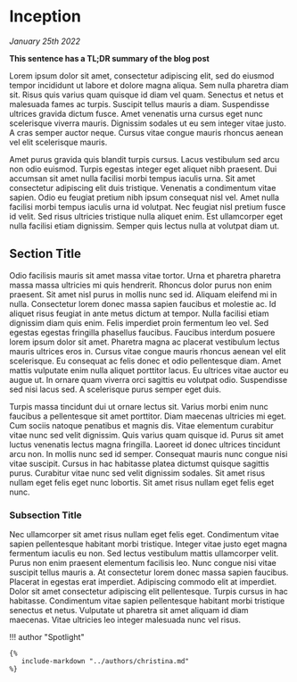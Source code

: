 # Inception
*January 25th 2022*

**This sentence has a TL;DR summary of the blog post**

Lorem ipsum dolor sit amet, consectetur adipiscing elit, sed do eiusmod tempor incididunt ut labore et dolore magna aliqua. Sem nulla pharetra diam sit. Risus quis varius quam quisque id diam vel quam. Senectus et netus et malesuada fames ac turpis. Suscipit tellus mauris a diam. Suspendisse ultrices gravida dictum fusce. Amet venenatis urna cursus eget nunc scelerisque viverra mauris. Dignissim sodales ut eu sem integer vitae justo. A cras semper auctor neque. Cursus vitae congue mauris rhoncus aenean vel elit scelerisque mauris.

Amet purus gravida quis blandit turpis cursus. Lacus vestibulum sed arcu non odio euismod. Turpis egestas integer eget aliquet nibh praesent. Dui accumsan sit amet nulla facilisi morbi tempus iaculis urna. Sit amet consectetur adipiscing elit duis tristique. Venenatis a condimentum vitae sapien. Odio eu feugiat pretium nibh ipsum consequat nisl vel. Amet nulla facilisi morbi tempus iaculis urna id volutpat. Nec feugiat nisl pretium fusce id velit. Sed risus ultricies tristique nulla aliquet enim. Est ullamcorper eget nulla facilisi etiam dignissim. Semper quis lectus nulla at volutpat diam ut.

## Section Title

Odio facilisis mauris sit amet massa vitae tortor. Urna et pharetra pharetra massa massa ultricies mi quis hendrerit. Rhoncus dolor purus non enim praesent. Sit amet nisl purus in mollis nunc sed id. Aliquam eleifend mi in nulla. Consectetur lorem donec massa sapien faucibus et molestie ac. Id aliquet risus feugiat in ante metus dictum at tempor. Nulla facilisi etiam dignissim diam quis enim. Felis imperdiet proin fermentum leo vel. Sed egestas egestas fringilla phasellus faucibus. Faucibus interdum posuere lorem ipsum dolor sit amet. Pharetra magna ac placerat vestibulum lectus mauris ultrices eros in. Cursus vitae congue mauris rhoncus aenean vel elit scelerisque. Eu consequat ac felis donec et odio pellentesque diam. Amet mattis vulputate enim nulla aliquet porttitor lacus. Eu ultrices vitae auctor eu augue ut. In ornare quam viverra orci sagittis eu volutpat odio. Suspendisse sed nisi lacus sed. A scelerisque purus semper eget duis.

Turpis massa tincidunt dui ut ornare lectus sit. Varius morbi enim nunc faucibus a pellentesque sit amet porttitor. Diam maecenas ultricies mi eget. Cum sociis natoque penatibus et magnis dis. Vitae elementum curabitur vitae nunc sed velit dignissim. Quis varius quam quisque id. Purus sit amet luctus venenatis lectus magna fringilla. Laoreet id donec ultrices tincidunt arcu non. In mollis nunc sed id semper. Consequat mauris nunc congue nisi vitae suscipit. Cursus in hac habitasse platea dictumst quisque sagittis purus. Curabitur vitae nunc sed velit dignissim sodales. Sit amet risus nullam eget felis eget nunc lobortis. Sit amet risus nullam eget felis eget nunc.

### Subsection Title

Nec ullamcorper sit amet risus nullam eget felis eget. Condimentum vitae sapien pellentesque habitant morbi tristique. Integer vitae justo eget magna fermentum iaculis eu non. Sed lectus vestibulum mattis ullamcorper velit. Purus non enim praesent elementum facilisis leo. Nunc congue nisi vitae suscipit tellus mauris a. At consectetur lorem donec massa sapien faucibus. Placerat in egestas erat imperdiet. Adipiscing commodo elit at imperdiet. Dolor sit amet consectetur adipiscing elit pellentesque. Turpis cursus in hac habitasse. Condimentum vitae sapien pellentesque habitant morbi tristique senectus et netus. Vulputate ut pharetra sit amet aliquam id diam maecenas. Vitae ultricies leo integer malesuada nunc vel risus.

!!! author "Spotlight"

    {%
       include-markdown "../authors/christina.md"
    %}
